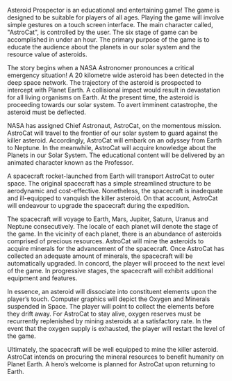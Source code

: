 Asteroid Prospector is an educational and entertaining game! 
The game is designed to be suitable for players of all ages. 
Playing the game will involve simple gestures on a touch screen interface. 
The main character called, "AstroCat", is controlled by the user. 
The six stage of game can be accomplished in under an hour. 
The primary purpose of the game is to educate the audience about the planets in our solar system and the resource value of asteroids. 

The story begins when a NASA Astronomer pronounces a critical emergency situation! 
A 20 kilometre wide asteroid has been detected in the deep space network. 
The trajectory of the asteroid is prospected to intercept with Planet Earth. 
A collisional impact would result in devastation for all living organisms on Earth.
At the present time, the asteroid is proceeding towards our solar system. 
To avert imminent catastrophe, the asteroid must be deflected.

NASA has assigned Chief Astronaut, AstroCat, on the momentous mission. 
AstroCat will travel to the frontier of our solar system to guard against the killer asteroid. 
Accordingly, AstroCat will embark on an odyssey from Earth to Neptune. 
In the meanwhile, AstroCat will acquire knowledge about the Planets in our Solar System. 
The educational content will be delivered by an animated character known as the Professor.

A spacecraft rocket-launched from Earth will transport AstroCat to outer space.
The original spacecraft has a simple streamlined structure to be aerodynamic and cost-effective. 
Nonetheless, the spacecraft is inadequate and ill-equipped to vanquish the killer asteroid. 
On that account, AstroCat will endeavour to upgrade the spacecraft during the expedition.

The spacecraft will voyage to Earth, Mars, Jupiter, Saturn, Uranus and Neptune consecutively.
The locale of each planet will denote the stage of the game. 
In the vicinity of each planet, there is an abundance of asteroids comprised of precious resources. AstroCat will mine the asteroids to acquire minerals for the advancement of the spacecraft. Once AstroCat has collected an adequate amount of minerals, the spacecraft will be automatically upgraded. In concord, the player will proceed to the next level of the game. In progressive stages, the spacecraft will exhibit additional equipment and features.

In essence, an asteroid will dissociate into constituent elements upon the player’s touch. 
Computer graphics will depict the Oxygen and Minerals suspended in Space. 
The player will point to collect the elements before they drift away. 
For AstroCat to stay alive, oxygen reserves must be recurrently replenished by mining asteroids at a satisfactory rate. In the event that the oxygen supply is exhausted, the player will restart the level of the game.

Ultimately, the spacecraft will be well equipped to mine the killer asteroid. 
AstroCat intends on procuring the mineral resources to benefit humanity on Planet Earth. 
A hero’s welcome is planned for AstroCat upon returning to Earth.

